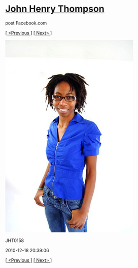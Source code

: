 # [John Henry Thompson](../README.md)
post Facebook.com

[[ <Previous ]](2010-12-18-22.md) [[ Next> ]](2010-12-18-24.md)

[![](../media/2010-12-18/Fam-2010-JHT0158.jpg)](../README.md)

JHT0158

2010-12-18 20:39:06

[[ <Previous ]](2010-12-18-22.md) [[ Next> ]](2010-12-18-24.md)